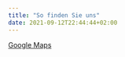 ```yaml
---
title: "So finden Sie uns"
date: 2021-09-12T22:44:44+02:00
---
```


[Google Maps](https://www.google.ch/maps/place/Sonjas+Haarstyle+%2F+Make-up+Artist/@46.9328917,7.5611601,738m/data=!3m1!1e3!4m13!1m7!3m6!1s0x478e342edf32a533:0xce16060955cd2c49!2sVechigenstrasse+16,+3076+Worb!3b1!8m2!3d46.9327893!4d7.562756!3m4!1s0x478e342edf2eeab3:0xc35c85d84138e2eb!8m2!3d46.9327563!4d7.562753)
